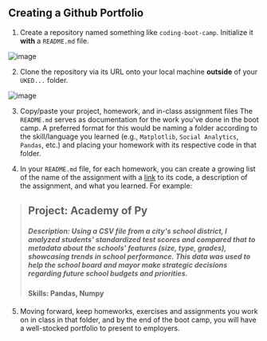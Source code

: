 ## Creating a Github Portfolio

1. Create a repository named something like `coding-boot-camp`. Initialize it **with** a `README.md` file.

![image](https://user-images.githubusercontent.com/4055501/38840942-885f1b98-41a7-11e8-966f-3d4821e9eff8.png?s=50%)

2. Clone the repository via its URL onto your local machine **outside** of your `UKED...` folder.

![image](https://user-images.githubusercontent.com/4055501/38840962-a610af12-41a7-11e8-894a-36b49ec5edf5.png?s=50%)

3. Copy/paste your project, homework, and in-class assignment files The `README.md` serves as documentation for the work you've done in the boot camp. A preferred format for this would be naming a folder according to the skill/language you learned (e.g., `Matplotlib`, `Social Analytics`, `Pandas`, etc.) and placing your homework with its respective code in that folder.

4. In your `README.md` file, for each homework, you can create a growing list of the name of the assignment with a [link](about:blank) to its code, a description of the assignment, and what you learned. For example:

> ## Project: Academy of Py
> ##### Description: Using a CSV file from a city's school district, I analyzed students' standardized test scores and compared that to metadata about the schools' features (size, type, grades), showcasing trends in school performance. This data was used to help the school board and mayor make strategic decisions regarding future school budgets and priorities.
> #### Skills: Pandas, Numpy

5. Moving forward, keep homeworks, exercises and assignments you work on in class in that folder, and by the end of the boot camp, you will have a well-stocked portfolio to present to employers.

